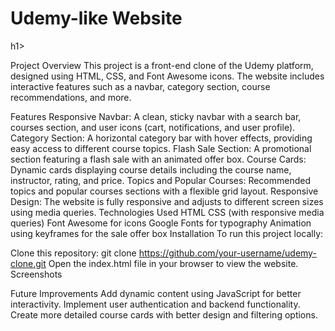<h1>Udemy-like Website</h1>h1>

Project Overview
This project is a front-end clone of the Udemy platform, designed using HTML, CSS, and Font Awesome icons. The website includes interactive features such as a navbar, category section, course recommendations, and more.

Features
Responsive Navbar: A clean, sticky navbar with a search bar, courses section, and user icons (cart, notifications, and user profile).
Category Section: A horizontal category bar with hover effects, providing easy access to different course topics.
Flash Sale Section: A promotional section featuring a flash sale with an animated offer box.
Course Cards: Dynamic cards displaying course details including the course name, instructor, rating, and price.
Topics and Popular Courses: Recommended topics and popular courses sections with a flexible grid layout.
Responsive Design: The website is fully responsive and adjusts to different screen sizes using media queries.
Technologies Used
HTML
CSS (with responsive media queries)
Font Awesome for icons
Google Fonts for typography
Animation using keyframes for the sale offer box
Installation
To run this project locally:

Clone this repository:
git clone https://github.com/your-username/udemy-clone.git
Open the index.html file in your browser to view the website.
Screenshots

Future Improvements
Add dynamic content using JavaScript for better interactivity.
Implement user authentication and backend functionality.
Create more detailed course cards with better design and filtering options.
